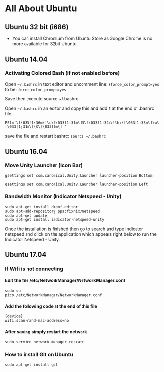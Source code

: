 # All About Ubuntu

## Ubuntu 32 bit (i686)

* You can install Chromium from Ubuntu Store as Google Chrome is no more available for 32bit Ubuntu.

## Ubuntu 14.04
### Activating Colored Bash (if not enabled before)

Open ```~/.bashrc``` in text editor and uncomment line: ```#force_color_prompt=yes``` to be: ```force_color_prompt=yes```

Save then execute source ~/.bashrc

Open ```~/.bashrc``` in an editor and copy this and add it at the end of .bashrc file:

```PS1='\[\033[1;36m\]\u\[\033[1;31m\]@\[\033[1;32m\]\h:\[\033[1;35m\]\w\[\033[1;31m\]\$\[\033[0m\] '```

save the file and restart bashrc:
```source ~/.bashrc```

## Ubuntu 16.04
### Move Unity Launcher (Icon Bar)

```gsettings set com.canonical.Unity.Launcher launcher-position Bottom```

```gsettings set com.canonical.Unity.Launcher launcher-position Left```

### Bandwidth Monitor (Indicator Netspeed - Unity)

```
sudo apt-get install dconf-editor
sudo apt-add-repository ppa:fixnix/netspeed
sudo apt-get update
sudo apt-get install indicator-netspeed-unity
```

Once the installation is finished then go to search and type indicator netspeed and click on the application which appears right below to run the Indicator Netspeed - Unity.

## Ubuntu 17.04
### If Wifi is not connecting

#### Edit the file /etc/NetworkManager/NetworkManager.conf

```
sudo su
pico /etc/NetworkManager/NetworkManager.conf
```

#### Add the following code at the end of this file

```
[device]
wifi.scan-rand-mac-address=no
```

#### After saving simply restart the network

```sudo service network-manager restart```

### How to install Git on Ubuntu

```sudo apt-get install git```
